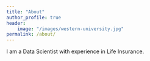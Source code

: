 ```yaml
---
title: "About"
author_profile: true
header:
    image: "/images/western-university.jpg"
permalink: /about/
---
```


I am a Data Scientist with experience in Life Insurance.